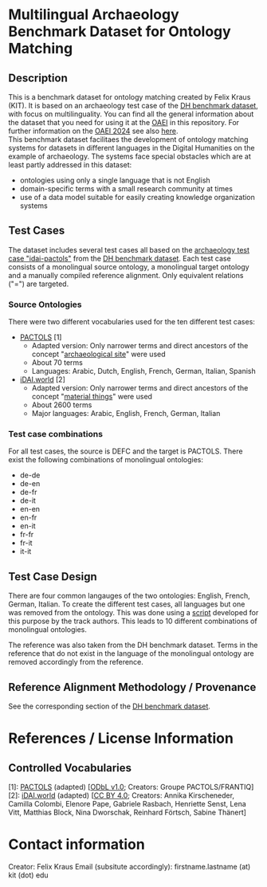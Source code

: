 # Multilingual Archaeology Benchmark Dataset for Ontology Matching

## Description

This is a benchmark dataset for ontology matching created by Felix Kraus (KIT). It is based on an archaeology test case of the [DH benchmark dataset](https://github.com/FelixFrizzy/DH-benchmark), with focus on multilinguality. You can find all the general information about the dataset that you need for using it at the [OAEI](https://oaei.ontologymatching.org/) in this repository.
For further information on the [OAEI 2024](http://oaei.ontologymatching.org/2024/) see also [here](https://felixfrizzy.github.io/DH-benchmark-multiling/).   
This benchmark dataset facilitaes the development of ontology matching systems for datasets in different languages in the Digital Humanities on the example of archaeology. The systems face special obstacles which are at least partly addressed in this dataset:

- ontologies using only a single language that is not English
- domain-specific terms with a small research community at times
- use of a data model suitable for easily creating knowledge organization systems

## Test Cases

The dataset includes several test cases all based on the [archaeology test case "idai-pactols"](https://github.com/FelixFrizzy/DH-benchmark/tree/main/arch2_idai-pactols) from the [DH benchmark dataset](https://github.com/FelixFrizzy/DH-benchmark). Each test case consists of a monolingual source ontology, a monolingual target ontology and a manually compiled reference alignment. Only equivalent relations ("=") are targeted.

### Source Ontologies

There were two different vocabularies used for the ten different test cases:
- [PACTOLS](https://isl.ics.forth.gr/bbt-federated-thesaurus/PACTOLS/en/) [1]
    - Adapted version: Only narrower terms and direct ancestors of the concept "[archaeological site](https://ark.frantiq.fr/ark:/26678/pcrt9PJh9aTXv4)" were used
    - About 70 terms
    - Languages: Arabic, Dutch, English, French, German, Italian, Spanish
- [iDAI.world](https://isl.ics.forth.gr/bbt-federated-thesaurus/DAI/en/) [2]
    - Adapted version: Only narrower terms and direct ancestors of the concept "[material things](http://thesauri.da2inst.org/_1c0fa2d2)" were used
    - About 2600 terms
    - Major languages: Arabic, English, French, German, Italian

### Test case combinations
For all test cases, the source is DEFC and the target is PACTOLS. There exist the following combinations of monolingual ontologies:
- de-de
- de-en
- de-fr
- de-it
- en-en
- en-fr
- en-it
- fr-fr
- fr-it
- it-it



## Test Case Design
There are four common langauges of the two ontologies: English, French, German, Italian. To create the different test cases, all languages but one was removed from the ontology. This was done using a [script](https://github.com/FelixFrizzy/rdf-tools/tree/main/remove-language) developed for this purpose by the track authors. This leads to 10 different combinations of monolingual ontologies. 

The reference was also taken from the DH benchmark dataset. Terms in the reference that do not exist in the language of the monolingual ontology are removed accordingly from the reference. 

## Reference Alignment Methodology / Provenance
See the corresponding section of the [DH benchmark dataset](https://github.com/FelixFrizzy/DH-benchmark?tab=readme-ov-file#reference-alignment-methodology--provenance). 

# References / License Information
## Controlled Vocabularies
[1]: [PACTOLS](https://isl.ics.forth.gr/bbt-federated-thesaurus/PACTOLS/en/) (adapted) [[ODbL v1.0](https://opendatacommons.org/licenses/odbl/1-0/); Creators: Groupe PACTOLS/FRANTIQ]  
[2]: [iDAI.world](https://isl.ics.forth.gr/bbt-federated-thesaurus/DAI/en/) (adapted)[](https://vocabs.dariah.eu/defc_thesaurus/en/) [[CC BY 4.0](https://creativecommons.org/licenses/by/4.0/deed.en); Creators: Annika Kirscheneder, Camilla Colombi, Elenore Pape, Gabriele Rasbach, Henriette Senst, Lena Vitt, Matthias Block, Nina Dworschak, Reinhard Förtsch, Sabine Thänert]  

# Contact information
Creator: Felix Kraus
Email (subsitute accordingly): firstname.lastname (at) kit (dot) edu
